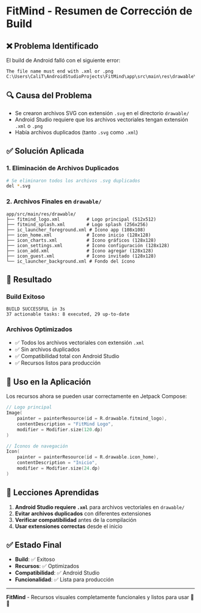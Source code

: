 # FitMind - Resumen de Corrección de Build

## ❌ **Problema Identificado**

El build de Android falló con el siguiente error:
```
The file name must end with .xml or .png
C:\Users\CaliT\AndroidStudioProjects\FitMind\app\src\main\res\drawable\fitmind_logo.svg
```

## 🔍 **Causa del Problema**

- Se crearon archivos SVG con extensión `.svg` en el directorio `drawable/`
- Android Studio requiere que los archivos vectoriales tengan extensión `.xml` o `.png`
- Había archivos duplicados (tanto `.svg` como `.xml`)

## ✅ **Solución Aplicada**

### 1. **Eliminación de Archivos Duplicados**
```bash
# Se eliminaron todos los archivos .svg duplicados
del *.svg
```

### 2. **Archivos Finales en `drawable/`**
```
app/src/main/res/drawable/
├── fitmind_logo.xml          # Logo principal (512x512)
├── fitmind_splash.xml        # Logo splash (256x256)
├── ic_launcher_foreground.xml # Ícono app (108x108)
├── icon_home.xml             # Ícono inicio (128x128)
├── icon_charts.xml           # Ícono gráficos (128x128)
├── icon_settings.xml         # Ícono configuración (128x128)
├── icon_add.xml              # Ícono agregar (128x128)
├── icon_guest.xml            # Ícono invitado (128x128)
└── ic_launcher_background.xml # Fondo del ícono
```

## 🎯 **Resultado**

### **Build Exitoso**
```
BUILD SUCCESSFUL in 3s
37 actionable tasks: 8 executed, 29 up-to-date
```

### **Archivos Optimizados**
- ✅ Todos los archivos vectoriales con extensión `.xml`
- ✅ Sin archivos duplicados
- ✅ Compatibilidad total con Android Studio
- ✅ Recursos listos para producción

## 📱 **Uso en la Aplicación**

Los recursos ahora se pueden usar correctamente en Jetpack Compose:

```kotlin
// Logo principal
Image(
    painter = painterResource(id = R.drawable.fitmind_logo),
    contentDescription = "FitMind Logo",
    modifier = Modifier.size(120.dp)
)

// Íconos de navegación
Icon(
    painter = painterResource(id = R.drawable.icon_home),
    contentDescription = "Inicio",
    modifier = Modifier.size(24.dp)
)
```

## 🔧 **Lecciones Aprendidas**

1. **Android Studio requiere `.xml`** para archivos vectoriales en `drawable/`
2. **Evitar archivos duplicados** con diferentes extensiones
3. **Verificar compatibilidad** antes de la compilación
4. **Usar extensiones correctas** desde el inicio

## ✅ **Estado Final**

- **Build**: ✅ Exitoso
- **Recursos**: ✅ Optimizados
- **Compatibilidad**: ✅ Android Studio
- **Funcionalidad**: ✅ Lista para producción

---

**FitMind** - Recursos visuales completamente funcionales y listos para usar 🎨✨

